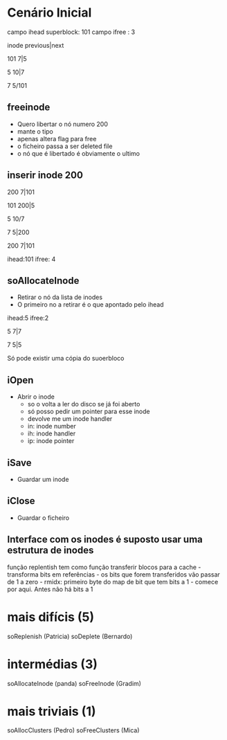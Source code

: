 # Cenário Inicial
campo ihead superblock: 101 
campo ifree : 3

inode
previous|next

101
7|5

5
10|7

7
5/101

## freeinode
- Quero libertar o nó numero 200
- mante o tipo
- apenas altera flag para free
- o ficheiro passa a ser deleted file
- o nó que é libertado é obviamente o ultimo

## inserir inode 200
200
7|101


101
200|5

5
10/7

7
5|200

200
7|101

ihead:101
ifree: 4

## soAllocateInode
- Retirar o nó da lista de inodes
- O primeiro no a retirar é o que apontado pelo ihead

ihead:5
ifree:2

5
7|7

7
5|5

Só pode existir uma cópia do suoerbloco

## iOpen
- Abrir o inode
	- so o volta a ler do disco se já foi aberto
	- só posso pedir um pointer para esse inode
	- devolve me um inode handler
	- in: inode number
	- ih: inode handler
	- ip: inode pointer

## iSave
- Guardar um inode

## iClose
- Guardar o ficheiro

## Interface com os inodes é suposto usar uma estrutura de inodes

função replentish tem como função transferir blocos para a cache
	- transforma bits em referências
	- os bits que forem transferidos vão passar de 1 a zero
	- rmidx: primeiro byte do map de bit que tem bits a 1
		- comece por aqui. Antes não há bits a 1

# mais difícis (5)
soReplenish (Patricia)
soDeplete (Bernardo)

# intermédias (3)
soAllocateInode (panda)
soFreeInode (Gradim)

# mais triviais (1)
soAllocClusters (Pedro)
soFreeClusters (Mica)
